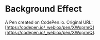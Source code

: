 # Background Effect

A Pen created on CodePen.io. Original URL: [https://codepen.io/_webiox/pen/XWoprmQ](https://codepen.io/_webiox/pen/XWoprmQ).


